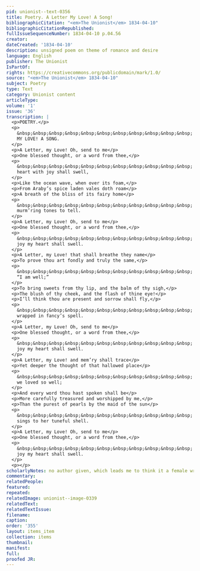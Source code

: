```yaml
---
pid: unionist--text-0356
title: Poetry. A Letter My Love! A Song!
bibliographicCitation: "<em>The Unionist</em> 1834-04-10"
bibliographicCitationRepublished: 
fullIssueSequenceNumber: 1834-04-10 p.04.56
creator: 
dateCreated: '1834-04-10'
description: unsigned poem on theme of romance and desire
language: English
publisher: The Unionist
IsPartOf: 
rights: https://creativecommons.org/publicdomain/mark/1.0/
source: "<em>The Unionist</em> 1834-04-10"
subject: Poetry
type: Text
category: Unionist content
articleType: 
volume: '1'
issue: '36'
transcription: |
  <p>POETRY.</p>
  <p>
    &nbsp;&nbsp;&nbsp;&nbsp;&nbsp;&nbsp;&nbsp;&nbsp;&nbsp;&nbsp;&nbsp; A LETTER,
    MY LOVE! A SONG.
  </p>
  <p>A Letter, my Love! Oh, send to me</p>
  <p>One blessed thought, or a word from thee,</p>
  <p>
    &nbsp;&nbsp;&nbsp;&nbsp;&nbsp;&nbsp;&nbsp;&nbsp;&nbsp;&nbsp;&nbsp; And my
    heart with joy shall swell,
  </p>
  <p>Like the ocean wave, when over its foam,</p>
  <p>From Araby’s spice laden vales doth roam</p>
  <p>A breath of the bliss of its fairy home</p>
  <p>
    &nbsp;&nbsp;&nbsp;&nbsp;&nbsp;&nbsp;&nbsp;&nbsp;&nbsp;&nbsp;&nbsp; In
    murm’ring tones to tell.
  </p>
  <p>A Letter, my Love! Oh, send to me</p>
  <p>One blessed thought, or a word from thee,</p>
  <p>
    &nbsp;&nbsp;&nbsp;&nbsp;&nbsp;&nbsp;&nbsp;&nbsp;&nbsp;&nbsp;&nbsp; And with
    joy my heart shall swell.
  </p>
  <p>A Letter, my Love! that shall breathe they name</p>
  <p>To prove thou art fondly and truly the same,</p>
  <p>
    &nbsp;&nbsp;&nbsp;&nbsp;&nbsp;&nbsp;&nbsp;&nbsp;&nbsp;&nbsp;&nbsp; And say but
    “I am well;”
  </p>
  <p>To bring sweets from thy lip, and the balm of thy sigh,</p>
  <p>The blush of thy cheek, and the flash of thine eye!</p>
  <p>I’ll think thou are present and sorrow shall fly,</p>
  <p>
    &nbsp;&nbsp;&nbsp;&nbsp;&nbsp;&nbsp;&nbsp;&nbsp;&nbsp;&nbsp;&nbsp; While
    wrapped in fancy’s spell.
  </p>
  <p>A Letter, my Love! Oh, send to me</p>
  <p>One blessed thought, or a word from thee,</p>
  <p>
    &nbsp;&nbsp;&nbsp;&nbsp;&nbsp;&nbsp;&nbsp;&nbsp;&nbsp;&nbsp;&nbsp; And with
    joy my heart shall swell.
  </p>
  <p>A Letter, my Love! and mem’ry shall trace</p>
  <p>Yet deeper the thought of that hallowed place</p>
  <p>
    &nbsp;&nbsp;&nbsp;&nbsp;&nbsp;&nbsp;&nbsp;&nbsp;&nbsp;&nbsp;&nbsp; Where first
    we loved so well;
  </p>
  <p>And every word thou hast spoken shall be</p>
  <p>More carefully treasured and worshipped by me,</p>
  <p>Than the purest of pearls by the maid of the sun</p>
  <p>
    &nbsp;&nbsp;&nbsp;&nbsp;&nbsp;&nbsp;&nbsp;&nbsp;&nbsp;&nbsp;&nbsp; When she
    sings to her tuneful shell.
  </p>
  <p>A Letter, my Love! Oh, send to me</p>
  <p>One blessed thought, or a word from thee,</p>
  <p>
    &nbsp;&nbsp;&nbsp;&nbsp;&nbsp;&nbsp;&nbsp;&nbsp;&nbsp;&nbsp;&nbsp; And with
    joy my heart shall swell.
  </p>
  <p></p>
scholarlyNotes: no author given, which leads me to think it a female writer
commentary: 
relatedPeople: 
featured: 
repeated: 
relatedImage: unionist--image-0339
relatedText: 
relatedTextIssue: 
filename: 
caption: 
order: '355'
layout: items_item
collection: items
thumbnail: 
manifest: 
full: 
proofed JR: 
---
```

